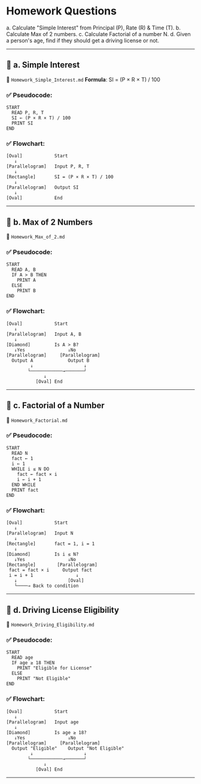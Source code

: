 
# Homework Questions

a. Calculate "Simple Interest" from Principal (P), Rate (R) & Time (T).
b. Calculate Max of 2 numbers.
c. Calculate Factorial of a number N.
d. Given a person's age, find if they should get a driving license or not.

---

## 🔹 a. Simple Interest

📁 `Homework_Simple_Interest.md`
**Formula**: SI = (P × R × T) / 100

### ✅ Pseudocode:

```
START
  READ P, R, T
  SI ← (P × R × T) / 100
  PRINT SI
END
```

### ✅ Flowchart:

```
[Oval]            Start
   ↓
[Parallelogram]   Input P, R, T
   ↓
[Rectangle]       SI = (P × R × T) / 100
   ↓
[Parallelogram]   Output SI
   ↓
[Oval]            End
```

---

## 🔹 b. Max of 2 Numbers

📁 `Homework_Max_of_2.md`

### ✅ Pseudocode:

```
START
  READ A, B
  IF A > B THEN
    PRINT A
  ELSE
    PRINT B
END
```

### ✅ Flowchart:

```
[Oval]            Start
   ↓
[Parallelogram]   Input A, B
   ↓
[Diamond]         Is A > B?
   ↓Yes                ↓No
[Parallelogram]     [Parallelogram]
  Output A             Output B
         ↓                   ↓
        └────────────→───────┘
              ↓
           [Oval] End
```

---

## 🔹 c. Factorial of a Number

📁 `Homework_Factorial.md`

### ✅ Pseudocode:

```
START
  READ N
  fact ← 1
  i ← 1
  WHILE i ≤ N DO
    fact ← fact × i
    i ← i + 1
  END WHILE
  PRINT fact
END
```

### ✅ Flowchart:

```
[Oval]            Start
   ↓
[Parallelogram]   Input N
   ↓
[Rectangle]       fact = 1, i = 1
   ↓
[Diamond]         Is i ≤ N?
   ↓Yes                ↓No
[Rectangle]        [Parallelogram]
 fact = fact × i     Output fact
 i = i + 1                ↓
   ↓                   [Oval]
   └────→ Back to condition
```

---

## 🔹 d. Driving License Eligibility

📁 `Homework_Driving_Eligibility.md`

### ✅ Pseudocode:

```
START
  READ age
  IF age ≥ 18 THEN
    PRINT "Eligible for License"
  ELSE
    PRINT "Not Eligible"
END
```

### ✅ Flowchart:

```
[Oval]            Start
   ↓
[Parallelogram]   Input age
   ↓
[Diamond]         Is age ≥ 18?
   ↓Yes                ↓No
[Parallelogram]     [Parallelogram]
  Output "Eligible"    Output "Not Eligible"
         ↓                   ↓
        └────────────→───────┘
              ↓
           [Oval] End
```

---